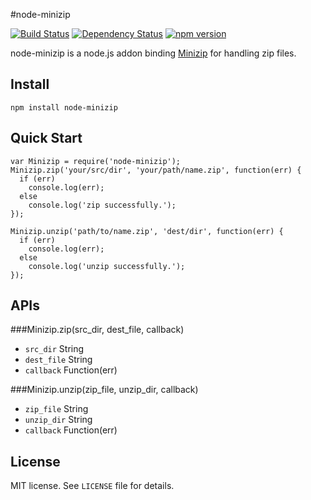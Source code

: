 #node-minizip

[![Build Status](https://travis-ci.org/hokein/node-minizip.svg?branch=travis-ci)](https://travis-ci.org/hokein/node-minizip)
[![Dependency Status](https://david-dm.org/hokein/node-minizip.svg)](https://david-dm.org/hokein/node-minizip)
[![npm version](https://img.shields.io/npm/v/node-minizip.svg)](https://www.npmjs.com/package/node-minizip)

node-minizip is a node.js addon binding [Minizip](http://www.winimage.com/zLibDll/minizip.html) for handling zip files.

## Install

```
npm install node-minizip
```

## Quick Start

```
var Minizip = require('node-minizip');
Minizip.zip('your/src/dir', 'your/path/name.zip', function(err) {
  if (err)
    console.log(err);
  else
    console.log('zip successfully.');
});

Minizip.unzip('path/to/name.zip', 'dest/dir', function(err) {
  if (err)
    console.log(err);
  else
    console.log('unzip successfully.');
});
```

## APIs

###Minizip.zip(src_dir, dest_file, callback)

* `src_dir` String
* `dest_file` String
* `callback` Function(err)

###Minizip.unzip(zip_file, unzip_dir, callback)

* `zip_file` String
* `unzip_dir` String
* `callback` Function(err)

## License

MIT license. See `LICENSE` file for details.
